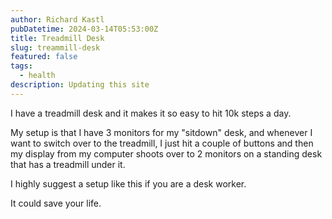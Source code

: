 ```yaml
---
author: Richard Kastl
pubDatetime: 2024-03-14T05:53:00Z
title: Treadmill Desk
slug: treammill-desk
featured: false
tags:
  - health
description: Updating this site
---
```


I have a treadmill desk and it makes it so easy to hit 10k steps a day. 

My setup is that I have 3 monitors for my "sitdown" desk, and whenever I want to switch over to the treadmill, I just hit a couple of buttons and then my display from my computer shoots over to 2 monitors on a standing desk that has a treadmill under it. 

I highly suggest a setup like this if you are a desk worker. 

It could save your life.